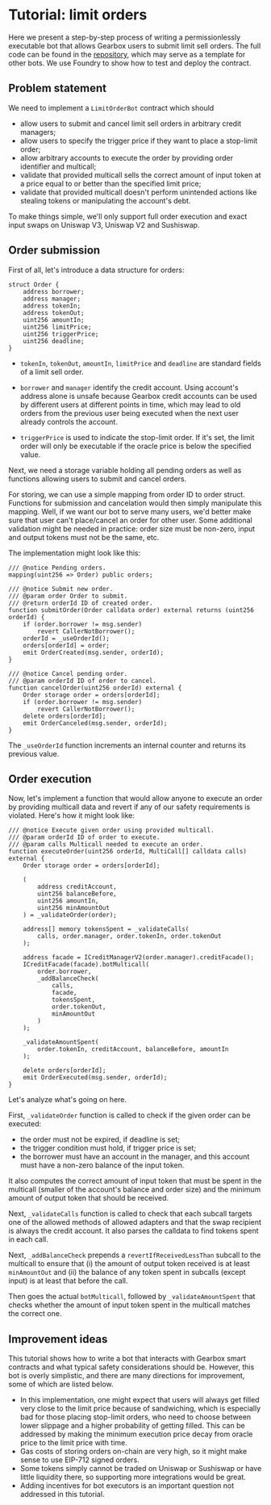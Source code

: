 # Tutorial: limit orders

Here we present a step-by-step process of writing a permissionlessly executable bot that allows Gearbox users to submit limit sell orders.
The full code can be found in the [repository](https://github.com/Gearbox-protocol/dev-bots-tutorial), which may serve as a template for other bots.
We use Foundry to show how to test and deploy the contract.

## Problem statement

We need to implement a `LimitOrderBot` contract which should
* allow users to submit and cancel limit sell orders in arbitrary credit managers;
* allow users to specify the trigger price if they want to place a stop-limit order;
* allow arbitrary accounts to execute the order by providing order identifier and multicall;
* validate that provided multicall sells the correct amount of input token at a price equal to or better than the specified limit price;
* validate that provided multicall doesn't perform unintended actions like stealing tokens or manipulating the account's debt.

To make things simple, we'll only support full order execution and exact input swaps on Uniswap V3, Uniswap V2 and Sushiswap.

## Order submission

First of all, let's introduce a data structure for orders:

```solidity
struct Order {
    address borrower;
    address manager;
    address tokenIn;
    address tokenOut;
    uint256 amountIn;
    uint256 limitPrice;
    uint256 triggerPrice;
    uint256 deadline;
}
```

* `tokenIn`, `tokenOut`, `amountIn`, `limitPrice` and `deadline` are standard fields of a limit sell order.

* `borrower` and `manager` identify the credit account.
Using account's address alone is unsafe because Gearbox credit accounts can be used by different users at different points in time, which may lead to old orders from the previous user being executed when the next user already controls the account.

* `triggerPrice` is used to indicate the stop-limit order.
If it's set, the limit order will only be executable if the oracle price is below the specified value.

Next, we need a storage variable holding all pending orders as well as functions allowing users to submit and cancel orders.

For storing, we can use a simple mapping from order ID to order struct.
Functions for submission and cancelation would then simply manipulate this mapping.
Well, if we want our bot to serve many users, we'd better make sure that user can't place/cancel an order for other user.
Some additional validation might be needed in practice: order size must be non-zero, input and output tokens must not be the same, etc.

The implementation might look like this:

```solidity
/// @notice Pending orders.
mapping(uint256 => Order) public orders;

/// @notice Submit new order.
/// @param order Order to submit.
/// @return orderId ID of created order.
function submitOrder(Order calldata order) external returns (uint256 orderId) {
    if (order.borrower != msg.sender)
        revert CallerNotBorrower();
    orderId = _useOrderId();
    orders[orderId] = order;
    emit OrderCreated(msg.sender, orderId);
}

/// @notice Cancel pending order.
/// @param orderId ID of order to cancel.
function cancelOrder(uint256 orderId) external {
    Order storage order = orders[orderId];
    if (order.borrower != msg.sender)
        revert CallerNotBorrower();
    delete orders[orderId];
    emit OrderCanceled(msg.sender, orderId);
}
```

The `_useOrderId` function increments an internal counter and returns its previous value.

## Order execution

Now, let's implement a function that would allow anyone to execute an order by providing multicall data and revert if any of our safety requirements is violated.
Here's how it might look like:

```solidity
/// @notice Execute given order using provided multicall.
/// @param orderId ID of order to execute.
/// @param calls Multicall needed to execute an order.
function executeOrder(uint256 orderId, MultiCall[] calldata calls) external {
    Order storage order = orders[orderId];

    (
        address creditAccount,
        uint256 balanceBefore,
        uint256 amountIn,
        uint256 minAmountOut
    ) = _validateOrder(order);

    address[] memory tokensSpent = _validateCalls(
        calls, order.manager, order.tokenIn, order.tokenOut
    );

    address facade = ICreditManagerV2(order.manager).creditFacade();
    ICreditFacade(facade).botMulticall(
        order.borrower,
        _addBalanceCheck(
            calls,
            facade,
            tokensSpent,
            order.tokenOut,
            minAmountOut
        )
    );

    _validateAmountSpent(
        order.tokenIn, creditAccount, balanceBefore, amountIn
    );

    delete orders[orderId];
    emit OrderExecuted(msg.sender, orderId);
}
```

Let's analyze what's going on here.

First, `_validateOrder` function is called to check if the given order can be executed:
* the order must not be expired, if deadline is set;
* the trigger condition must hold, if trigger price is set;
* the borrower must have an account in the manager, and this account must have a non-zero balance of the input token.

It also computes the correct amount of input token that must be spent in the multicall (smaller of the account's balance and order size) and the minimum amount of output token that should be received.

Next, `_validateCalls` function is called to check that each subcall targets one of the allowed methods of allowed adapters and that the swap recipient is always the credit account.
It also parses the calldata to find tokens spent in each call.

Next, `_addBalanceCheck` prepends a `revertIfReceivedLessThan` subcall to the multicall to ensure that (i) the amount of output token received is at least `minAmountOut` and (ii) the balance of any token spent in subcalls (except input) is at least that before the call.

Then goes the actual `botMulticall`, followed by `_validateAmountSpent` that checks whether the amount of input token spent in the multicall matches the correct one.

## Improvement ideas

This tutorial shows how to write a bot that interacts with Gearbox smart contracts and what typical safety considerations should be.
However, this bot is overly simplistic, and there are many directions for improvement, some of which are listed below.

* In this implementation, one might expect that users will always get filled very close to the limit price because of sandwiching, which is especially bad for those placing stop-limit orders, who need to choose between lower slippage and a higher probability of getting filled.
This can be addressed by making the minimum execution price decay from oracle price to the limit price with time.
* Gas costs of storing orders on-chain are very high, so it might make sense to use EIP-712 signed orders.
* Some tokens simply cannot be traded on Uniswap or Sushiswap or have little liquidity there, so supporting more integrations would be great.
* Adding incentives for bot executors is an important question not addressed in this tutorial.
